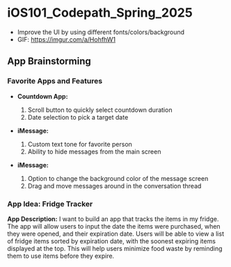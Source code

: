 # iOS101_Codepath_Spring_2025

- Improve the UI by using different fonts/colors/background
- GIF: <https://imgur.com/a/HohfhW1>

## App Brainstorming

### Favorite Apps and Features

- **Countdown App:**
  1. Scroll button to quickly select countdown duration
  2. Date selection to pick a target date
  
- **iMessage:**
  1. Custom text tone for favorite person
  2. Ability to hide messages from the main screen
  
- **iMessage:**
  1. Option to change the background color of the message screen
  2. Drag and move messages around in the conversation thread

### App Idea: Fridge Tracker

**App Description:**
I want to build an app that tracks the items in my fridge. The app will allow users to input the date the items were purchased, when they were opened, and their expiration date. Users will be able to view a list of fridge items sorted by expiration date, with the soonest expiring items displayed at the top. This will help users minimize food waste by reminding them to use items before they expire.
